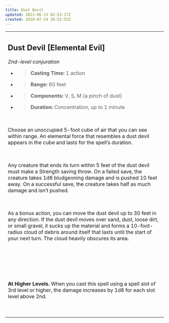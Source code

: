 ```yaml
---
title: Dust Devil
updated: 2021-06-13 02:53:17Z
created: 2018-07-24 20:52:55Z
---
```


<table><tbody><tr class="odd"><td><h2 id="dust-devil-elemental-evil"><strong>Dust Devil</strong> [Elemental Evil]</h2><p><em>2nd-level conjuration</em></p><ul><li><blockquote><p><strong>Casting Time:</strong> 1 action</p></blockquote></li><li><blockquote><p><strong>Range:</strong> 60 feet</p></blockquote></li><li><blockquote><p><strong>Components:</strong> V, S, M (a pinch of dust)</p></blockquote></li><li><blockquote><p><strong>Duration:</strong> Concentration, up to 1 minute</p></blockquote></li></ul><p> </p><p>Choose an unoccupied 5-foot cube of air that you can see within range. An elemental force that resembles a dust devil appears in the cube and lasts for the spell’s duration.</p><p> </p><p>Any creature that ends its turn within 5 feet of the dust devil must make a Strength saving throw. On a failed save, the creature takes 1d8 bludgeoning damage and is pushed 10 feet away. On a successful save, the creature takes half as much damage and isn’t pushed.</p><p> </p><p>As a bonus action, you can move the dust devil up to 30 feet in any direction. If the dust devil moves over sand, dust, loose dirt, or small gravel, it sucks up the material and forms a 10-foot-radius cloud of debris around itself that lasts until the start of your next turn. The cloud heavily obscures its area.</p><p> </p><p> </p><p> </p><p><strong>At Higher Levels.</strong> When you cast this spell using a spell slot of 3rd level or higher, the damage increases by 1d8 for each slot level above 2nd.</p><p> </p></td></tr></tbody></table>